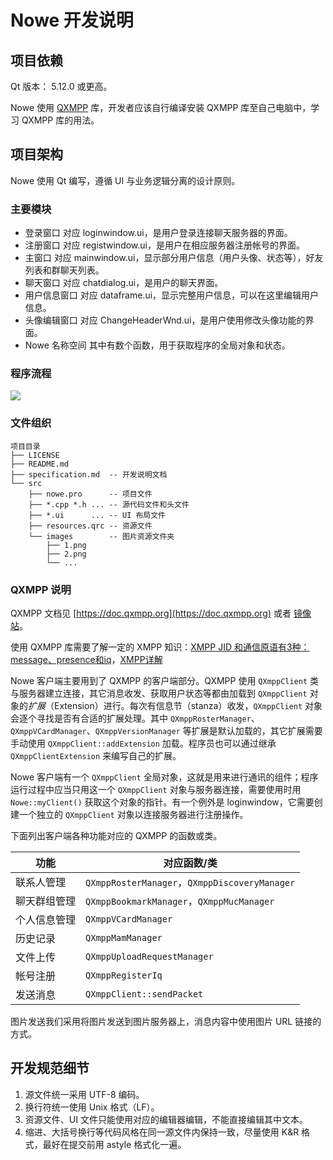 # Nowe 开发说明

## 项目依赖

Qt 版本： 5.12.0 或更高。

Nowe 使用 [QXMPP](http://www.qxmpp.org/) 库，开发者应该自行编译安装 QXMPP 库至自己电脑中，学习 QXMPP 库的用法。


## 项目架构

Nowe 使用 Qt 编写，遵循 UI 与业务逻辑分离的设计原则。

### 主要模块

- 登录窗口
  对应 loginwindow.ui，是用户登录连接聊天服务器的界面。
- 注册窗口
  对应 registwindow.ui，是用户在相应服务器注册帐号的界面。
- 主窗口
  对应 mainwindow.ui，显示部分用户信息（用户头像、状态等），好友列表和群聊天列表。
- 聊天窗口
  对应 chatdialog.ui，是用户的聊天界面。
- 用户信息窗口
  对应 dataframe.ui，显示完整用户信息，可以在这里编辑用户信息。
- 头像编辑窗口
  对应 ChangeHeaderWnd.ui，是用户使用修改头像功能的界面。
- Nowe 名称空间
  其中有数个函数，用于获取程序的全局对象和状态。

### 程序流程

![](http://image.chirsz.cc/image/jpg/nowe-process.png)

### 文件组织

```plain
项目目录
├── LICENSE
├── README.md
├── specification.md  -- 开发说明文档
└── src
    ├── nowe.pro      -- 项目文件
    ├── *.cpp *.h ... -- 源代码文件和头文件
    ├── *.ui      ... -- UI 布局文件
    ├── resources.qrc -- 资源文件
    └── images        -- 图片资源文件夹
        ├── 1.png
        ├── 2.png
        └── ...
```

### QXMPP 说明

QXMPP 文档见 [https://doc.qxmpp.org](https://doc.qxmpp.org) 或者 [镜像站](http://chirsz.cc/qxmppdoc/index.html)。

使用 QXMPP 库需要了解一定的 XMPP 知识：[XMPP JID 和通信原语有3种：message、presence和iq](https://blog.csdn.net/iteye_5495/article/details/82652037)，[XMPP详解](https://www.jianshu.com/p/84d15683b61e)

Nowe 客户端主要用到了 QXMPP 的客户端部分。QXMPP 使用 `QXmppClient` 类与服务器建立连接，其它消息收发、获取用户状态等都由加载到 `QXmppClient` 对象的*扩展*（Extension）进行。每次有信息节（stanza）收发，`QXmppClient` 对象会逐个寻找是否有合适的扩展处理。其中 `QXmppRosterManager`、`QXmppVCardManager`、`QXmppVersionManager` 等扩展是默认加载的，其它扩展需要手动使用 `QXmppClient::addExtension` 加载。程序员也可以通过继承 `QXmppClientExtension` 来编写自己的扩展。

Nowe 客户端有一个 `QXmppClient` 全局对象，这就是用来进行通讯的组件；程序运行过程中应当只用这一个 `QXmppClient` 对象与服务器连接，需要使用时用 `Nowe::myClient()` 获取这个对象的指针。有一个例外是 loginwindow，它需要创建一个独立的  `QXmppClient` 对象以连接服务器进行注册操作。

下面列出客户端各种功能对应的 QXMPP 的函数或类。

| 功能         | 对应函数/类                                   |
| ------------ | --------------------------------------------- |
| 联系人管理   | `QXmppRosterManager`，`QXmppDiscoveryManager` |
| 聊天群组管理 | `QXmppBookmarkManager`，`QXmppMucManager`     |
| 个人信息管理 | `QXmppVCardManager`                           |
| 历史记录     | `QXmppMamManager`                             |
| 文件上传     | `QXmppUploadRequestManager`                   |
| 帐号注册     | `QXmppRegisterIq`                             |
| 发送消息     | `QXmppClient::sendPacket`                     |

图片发送我们采用将图片发送到图片服务器上，消息内容中使用图片 URL 链接的方式。


## 开发规范细节
1. 源文件统一采用 UTF-8 编码。
2. 换行符统一使用 Unix 格式（LF）。
3. 资源文件、UI 文件只能使用对应的编辑器编辑，不能直接编辑其中文本。
4. 缩进、大括号换行等代码风格在同一源文件内保持一致，尽量使用 K&R 格式，最好在提交前用 astyle 格式化一遍。

